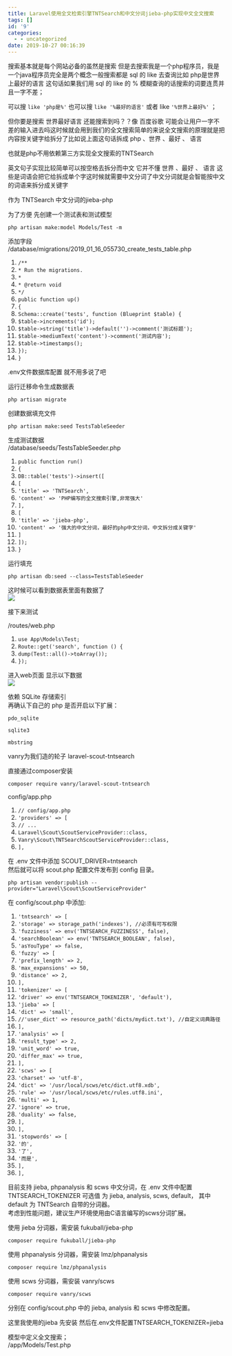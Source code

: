 ```yaml
---
title: Laravel使用全文检索引擎TNTSearch和中文分词jieba-php实现中文全文搜索
tags: []
id: '9'
categories:
  - - uncategorized
date: 2019-10-27 00:16:39
---
```


搜索基本就是每个网站必备的虽然是搜索 但是去搜索我是一个php程序员，我是一个java程序员完全是两个概念一般搜索都是 sql 的 like 去查询比如 php是世界上最好的语言 这句话如果我们用 sql 的 like 的 % 模糊查询的话搜索的词要连贯并且一字不差；

可以搜 `like 'php是%'` 也可以搜 `like '%最好的语言'` 或者 like `'%世界上最好%'` ；

但你要是搜索 世界最好语言 还能搜索到吗？？像 百度谷歌 可能会让用户一字不差的输入进去吗这时候就会用到我们的全文搜索简单的来说全文搜索的原理就是把内容按关键字给拆分了比如说上面这句话拆成 php 、世界 、最好 、 语言

也就是php不用依赖第三方实现全文搜索的TNTSearch

英文句子实现比较简单可以按空格去拆分而中文 它并不懂 世界 、最好 、 语言 这些是词语会把它给拆成单个字这时候就需要中文分词了中文分词就是会智能按中文的词语来拆分成关键字

作为 TNTSearch 中文分词的jieba-php

为了方便 先创建一个测试表和测试模型

`php artisan make:model Models/Test -m`

添加字段  
/database/migrations/2019\_01\_16\_055730\_create\_tests\_table.php

1.  `/**`
2.  `* Run the migrations.`
3.  `*`
4.  `* @return void`
5.  `*/`
6.  `public function up()`
7.  `{`
8.  `Schema::create('tests', function (Blueprint $table) {`
9.  `$table->increments('id');`
10.  `$table->string('title')->default('')->comment('测试标题');`
11.  `$table->mediumText('content')->comment('测试内容');`
12.  `$table->timestamps();`
13.  `});`
14.  `}`

.env文件数据库配置 就不用多说了吧

运行迁移命令生成数据表

`php artisan migrate`

创建数据填充文件

`php artisan make:seed TestsTableSeeder`

生成测试数据  
/database/seeds/TestsTableSeeder.php

1.  `public function run()`
2.  `{`
3.  `DB::table('tests')->insert([`
4.  `[`
5.  `'title' => 'TNTSearch',`
6.  `'content' => 'PHP编写的全文搜索引擎,非常强大'`
7.  `],`
8.  `[`
9.  `'title' => 'jieba-php',`
10.  `'content' => '强大的中文分词，最好的php中文分词，中文拆分成关键字'`
11.  `]`
12.  `]);`
13.  `}`

运行填充

`php artisan db:seed --class=TestsTableSeeder`

这时候可以看到数据表里面有数据了  
![](http://blog.gaobinzhan.com/uploads/article/20190116/c338522447c77fac5ff37befbb2f336d.png)

接下来测试

/routes/web.php

1.  `use App\Models\Test;`
2.  `Route::get('search', function () {`
3.  `dump(Test::all()->toArray());`
4.  `});`

进入web页面 显示以下数据  
![](http://blog.gaobinzhan.com/uploads/article/20190116/fd1f2e0093ad3628c94408bb557c1b7c.png)

依赖 SQLite 存储索引  
再确认下自己的 php 是否开启以下扩展：

`pdo_sqlite`

`sqlite3`

`mbstring`

vanry为我们造的轮子 laravel-scout-tntsearch

直接通过composer安装

`composer require vanry/laravel-scout-tntsearch`

config/app.php

1.  `// config/app.php`
2.  `'providers' => [`
3.  `// ...`
4.  `Laravel\Scout\ScoutServiceProvider::class,`
5.  `Vanry\Scout\TNTSearchScoutServiceProvider::class,`
6.  `],`

在 .env 文件中添加 SCOUT\_DRIVER=tntsearch  
然后就可以将 scout.php 配置文件发布到 config 目录。

`php artisan vendor:publish --provider="Laravel\Scout\ScoutServiceProvider"`

在 config/scout.php 中添加:

1.  `'tntsearch' => [`
2.  `'storage' => storage_path('indexes'), //必须有可写权限`
3.  `'fuzziness' => env('TNTSEARCH_FUZZINESS', false),`
4.  `'searchBoolean' => env('TNTSEARCH_BOOLEAN', false),`
5.  `'asYouType' => false,`
6.  `'fuzzy' => [`
7.  `'prefix_length' => 2,`
8.  `'max_expansions' => 50,`
9.  `'distance' => 2,`
10.  `],`
11.  `'tokenizer' => [`
12.  `'driver' => env('TNTSEARCH_TOKENIZER', 'default'),`
13.  `'jieba' => [`
14.  `'dict' => 'small',`
15.  `//'user_dict' => resource_path('dicts/mydict.txt'), //自定义词典路径`
16.  `],`
17.  `'analysis' => [`
18.  `'result_type' => 2,`
19.  `'unit_word' => true,`
20.  `'differ_max' => true,`
21.  `],`
22.  `'scws' => [`
23.  `'charset' => 'utf-8',`
24.  `'dict' => '/usr/local/scws/etc/dict.utf8.xdb',`
25.  `'rule' => '/usr/local/scws/etc/rules.utf8.ini',`
26.  `'multi' => 1,`
27.  `'ignore' => true,`
28.  `'duality' => false,`
29.  `],`
30.  `],`
31.  `'stopwords' => [`
32.  `'的',`
33.  `'了',`
34.  `'而是',`
35.  `],`
36.  `],`

目前支持 jieba, phpanalysis 和 scws 中文分词，在 .env 文件中配置 TNTSEARCH\_TOKENIZER 可选值 为 jieba, analysis, scws, default， 其中 default 为 TNTSearch 自带的分词器。  
考虑到性能问题，建议生产环境使用由C语言编写的scws分词扩展。

使用 jieba 分词器，需安装 fukuball/jieba-php

`composer require fukuball/jieba-php`

使用 phpanalysis 分词器，需安装 lmz/phpanalysis

`composer require lmz/phpanalysis`

使用 scws 分词器，需安装 vanry/scws

`composer require vanry/scws`

分别在 config/scout.php 中的 jieba, analysis 和 scws 中修改配置。

这里我使用的jieba 先安装 然后在.env文件配置TNTSEARCH\_TOKENIZER=jieba

模型中定义全文搜索；  
/app/Models/Test.php